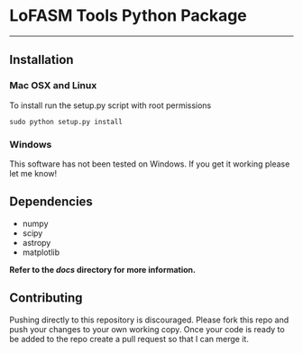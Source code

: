 
# LoFASM Tools Python Package
---

## Installation

### Mac OSX and Linux
To install run the setup.py script with root permissions

	sudo python setup.py install
 
### Windows
This software has not been tested on Windows. If you get it working
please let me know!

## Dependencies
* numpy
* scipy
* astropy
* matplotlib

__Refer to the _docs_ directory for more information.__


## Contributing
Pushing directly to this repository is discouraged. Please 
fork this repo and push your changes to your own working copy. 
Once your code is ready to be added to the repo create a pull
request so that I can merge it.




